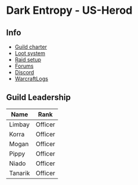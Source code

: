 # Dark Entropy - US-Herod

## Info

- [Guild charter](https://darkentropy.github.io/posts/guildcharter/)
- [Loot system](https://darkentropy.github.io/posts/loot/)
- [Raid setup](https://darkentropy.github.io/posts/raid/)
- [Forums](https://github.com/DarkEntropy/guild/discussions)
- [Discord](https://discord.gg/wQYrshkJkQ)
- [WarcraftLogs](https://classic.warcraftlogs.com/guild/rankings/600669/latest)


## Guild Leadership

| Name | Rank         |
|------|--------------|
|Limbay| Officer      |
|Korra | Officer      |
|Mogan | Officer      |
|Pippy | Officer      |
|Niado | Officer      |
|Tanarik | Officer    |

